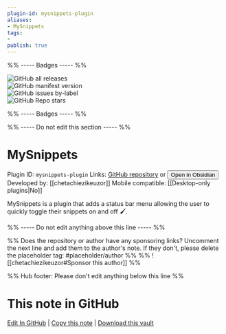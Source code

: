 ```yaml
---
plugin-id: mysnippets-plugin
aliases:
- MySnippets
tags: 
- 
publish: true
---
```


%% ----- Badges ----- %%

![GitHub all releases](https://img.shields.io/github/downloads/chetachiezikeuzor/MySnippets-Plugin/total?color=573E7A&logo=github&style=for-the-badge)   
![GitHub manifest version](https://img.shields.io/github/manifest-json/v/chetachiezikeuzor/MySnippets-Plugin?color=573E7A&logo=github&style=for-the-badge)   
![GitHub issues by-label](https://img.shields.io/github/issues/chetachiezikeuzor/MySnippets-Plugin/help%20wanted?color=573E7A&logo=github&style=for-the-badge)   
![GitHub Repo stars](https://img.shields.io/github/stars/chetachiezikeuzor/MySnippets-Plugin?color=573E7A&logo=github&style=for-the-badge)

%% ----- Badges ----- %%

%% ----- Do not edit this section ----- %%

# MySnippets

Plugin ID: `mysnippets-plugin`
Links: [GitHub repository](https://github.com/chetachiezikeuzor/MySnippets-Plugin) or [<button id=HH>Open in Obsidian</button>](obsidian://goto-plugin?id=mysnippets-plugin)
Developed by: [[chetachiezikeuzor]]
Mobile compatible: [[Desktop-only plugins|No]]

MySnippets is a plugin that adds a status bar menu allowing the user to quickly toggle their snippets on and off 🖌.

%% ----- Do not edit anything above this line ----- %% 

%% Does the repository or author have any sponsoring links? Uncomment the next line and add them to the author's note. If they don't, please delete the placeholder tag: #placeholder/author %%
%% ![[chetachiezikeuzor#Sponsor this author]] %%

%% Hub footer: Please don't edit anything below this line %%

# This note in GitHub

<span class="git-footer">[Edit In GitHub](https://github.dev/obsidian-community/obsidian-hub/blob/main/02%20-%20Community%20Expansions/02.05%20All%20Community%20Expansions/Plugins/mysnippets-plugin.md "git-hub-edit-note") | [Copy this note](https://raw.githubusercontent.com/obsidian-community/obsidian-hub/main/02%20-%20Community%20Expansions/02.05%20All%20Community%20Expansions/Plugins/mysnippets-plugin.md "git-hub-copy-note") | [Download this vault](https://github.com/obsidian-community/obsidian-hub/archive/refs/heads/main.zip "git-hub-download-vault") </span>